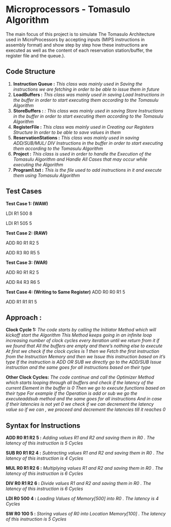 # Microprocessors - Tomasulo Algorithm
The main focus of this project is to simulate The Tomasulo Architecture used in MicroProcessors by accepting inputs (MIPS instructions in assembly format) and show step by step how these instructions are executed as well as the content of each reservation station/buffer, the register file and the queue.).

## Code Structure


1. **Instruction Queue :** *This class was mainly used in Saving the instructions
we are fetching in order to be able to issue them in future*
2. **LoadBuffers :** *This class was mainly used in saving Load Instructions in the
buffer in order to start executing them according to the Tomasulu Algorithm*
3. **StoreBuffers :** *: This class was mainly used in saving Store Instructions in the
buffer in order to start executing them according to the Tomasulu Algorithm*
4. **RegisterFile :** *This class was mainly used in Creating our Registers Structure
In order to be able to save values in them*
5. **ReservationStations :** *This class was mainly used in saving ADD/SUB/MUL/
DIV Instructions in the buffer in order to start executing them according to
the Tomasulu Algorithm*
6. **Project :** *This class is used in order to handle the Execution of the Tomasulu
Algorithm and Handle All Cases that may occur while executing the
Algorithm*
7. **Program1.txt :** *This is the file used to add instructions in it and execute them
using Tomasulu Algorithm*

## Test Cases

**Test Case 1: (WAW)**

LDI R1 500 8

LDI R1 505 5

**Test Case 2: (RAW)**

ADD R0 R1 R2 5

ADD R3 R0 R5 5

**Test Case 3: (WAR)**

ADD R0 R1 R2 5

ADD R4 R3 R6 5


**Test Case 4: (Writing to Same Register)**
ADD R0 R0 R1 5

ADD R1 R1 R1 5


## Approach :

**Clock Cycle 1:**
*The code starts by calling the Initiator Method which will kickoff start the
Algorithm
This Method keeps going in an infinite loop increasing number of clock
cycles every iteration until we return from it if we found that All the buffers
are empty and there’s nothing else to execute
At first we check if the clock cycles is 1 then we Fetch the first instruction
from the Instruction Memory and then we Issue this instruction based on it’s
type
If the instruction is ADD OR SUB we directly go to the ADD/SUB Issue
instruction and the same goes for all instructions based on their type*


**Other Clock Cycles:**
*The code continue and call the Optimizer Method which starts looping
through all buffers and check if the latency of the current Element in the
buffer is 0 Then we go to execute functions based on their type
For example if the Operation is add or sub we go the executeaddsub
method and the same goes for all instructions
And in case if their latencies is not yet 0 we check if we can decrement the
latency value so if we can , we proceed and decrement the latencies till it
reaches 0*


## Syntax for Instructions

**ADD R0 R1 R2 5 :**  *Adding values R1 and R2 and saving them in R0 . The latency of this instruction is 5 Cycles*

**SUB R0 R1 R2 4 :** *Subtracting values R1 and R2 and saving them in R0 . The latency of this instruction is 4 Cycles*

**MUL R0 R1 R2 6 :** *Multiplying values R1 and R2 and saving them in R0 . The latency of this instruction is 6 Cycles*

**DIV R0 R1 R2 6 :** *Divide values R1 and R2 and saving them in R0 . The latency of this instruction is 6 Cycles*

**LDI R0 500 4 :** *Loading Values of Memory[500] into R0 . The latency is 4 Cycles*

**SW R0 100 5 :** *Storing values of R0 into Location Memory[100] . The latency of this instruction is 5 Cycles*


